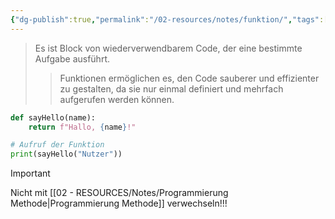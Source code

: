 ```yaml
---
{"dg-publish":true,"permalink":"/02-resources/notes/funktion/","tags":["code"],"noteIcon":"","updated":"2025-03-19T12:10:54.794+01:00"}
---
```


>Es ist Block von wiederverwendbarem Code, der eine bestimmte Aufgabe ausführt.
>>Funktionen ermöglichen es, den Code sauberer und effizienter zu gestalten, da sie nur einmal definiert und mehrfach aufgerufen werden können.

```python
def sayHello(name):
    return f"Hallo, {name}!"

# Aufruf der Funktion
print(sayHello("Nutzer"))
```

>[!important] 
>Nicht mit [[02 - RESOURCES/Notes/Programmierung Methode\|Programmierung Methode]] verwechseln!!!

